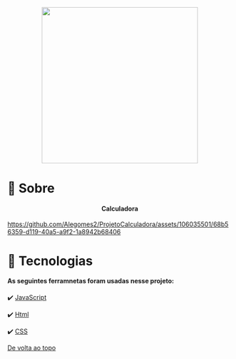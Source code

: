 
<p align="center">
  <img src="https://cdn.pixabay.com/animation/2022/12/05/15/28/15-28-43-29_512.gif" width="350">
</p>

# :dart: Sobre # 
<h4 align="center">Calculadora</h4>

https://github.com/Alegomes2/ProjetoCalculadora/assets/106035501/68b56359-d119-40a5-a9f2-1a8942b68406

# :rocket: Tecnologias #
<h4>As seguintes ferramnetas foram usadas nesse projeto:</h4>

:heavy_check_mark: [JavaScript](https://developer.mozilla.org/pt-BR/docs/Web/JavaScript) 

:heavy_check_mark: [Html](https://developer.mozilla.org/pt-BR/docs/Web/HTML/Element/html/) 

:heavy_check_mark: [CSS](https://developer.mozilla.org/pt-BR/docs/Web/CSS)

<a href="#top">De volta ao topo </a>

